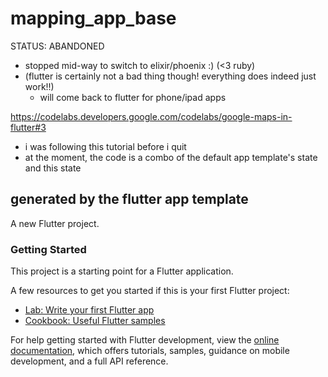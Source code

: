 # mapping_app_base

STATUS: ABANDONED
  - stopped mid-way to switch to elixir/phoenix :) (<3 ruby)
  - (flutter is certainly not a bad thing though! everything does indeed just work!!)
    - will come back to flutter for phone/ipad apps

https://codelabs.developers.google.com/codelabs/google-maps-in-flutter#3
  - i was following this tutorial before i quit
  - at the moment, the code is a combo of the default app template's state and this state





## generated by the flutter app template
A new Flutter project.

### Getting Started

This project is a starting point for a Flutter application.

A few resources to get you started if this is your first Flutter project:

- [Lab: Write your first Flutter app](https://docs.flutter.dev/get-started/codelab)
- [Cookbook: Useful Flutter samples](https://docs.flutter.dev/cookbook)

For help getting started with Flutter development, view the
[online documentation](https://docs.flutter.dev/), which offers tutorials,
samples, guidance on mobile development, and a full API reference.
